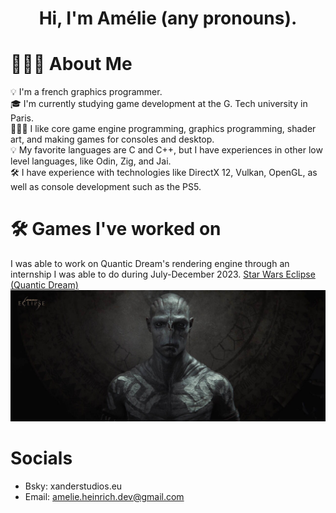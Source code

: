 <h1 align="center">Hi, I'm Amélie (any pronouns).</h1>

# 👩🏻‍💻 About Me

💡 I'm a french graphics programmer.\
🎓 I'm currently studying game development at the G. Tech university in Paris.\
👩🏻‍💻 I like core game engine programming, graphics programming, shader art, and making games for consoles and desktop.\
💡 My favorite languages are C and C++, but I have experiences in other low level languages, like Odin, Zig, and Jai.\
🛠 I have experience with technologies like DirectX 12, Vulkan, OpenGL, as well as console development such as the PS5.

# 🛠 Games I've worked on

I was able to work on Quantic Dream's rendering engine through an internship I was able to do during July-December 2023.
[Star Wars Eclipse (Quantic Dream)](https://www.starwarseclipse.com)
![Screenshot](images/star-wars-eclipse-22-drummer-face-38763223_8df3eced.jpeg)

# Socials
- Bsky: xanderstudios.eu
- Email: amelie.heinrich.dev@gmail.com
